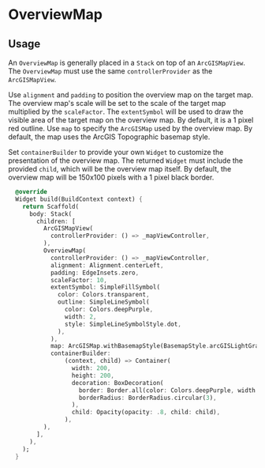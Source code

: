 # OverviewMap

## Usage

An `OverviewMap` is generally placed in a `Stack` on top of an `ArcGISMapView`. The `OverviewMap` must use the same `controllerProvider` as the `ArcGISMapView`.

Use `alignment` and `padding` to position the overview map on the target map. The overview map's scale will be set to the scale of the target map multiplied by the `scaleFactor`. The `extentSymbol` will be used to draw the visible area of the target map on the overview map. By default, it is a 1 pixel red outline. Use `map` to specify the `ArcGISMap` used by the overview map. By default, the map uses the ArcGIS Topographic basemap style.

Set `containerBuilder` to provide your own `Widget` to customize the presentation of the overview map. The returned `Widget` must include the provided `child`, which will be the overview map itself. By default, the overview map will be 150x100 pixels with a 1 pixel black border.

```dart
  @override
  Widget build(BuildContext context) {
    return Scaffold(
      body: Stack(
        children: [
          ArcGISMapView(
            controllerProvider: () => _mapViewController,
          ),
          OverviewMap(
            controllerProvider: () => _mapViewController,
            alignment: Alignment.centerLeft,
            padding: EdgeInsets.zero,
            scaleFactor: 10,
            extentSymbol: SimpleFillSymbol(
              color: Colors.transparent,
              outline: SimpleLineSymbol(
                color: Colors.deepPurple,
                width: 2,
                style: SimpleLineSymbolStyle.dot,
              ),
            ),
            map: ArcGISMap.withBasemapStyle(BasemapStyle.arcGISLightGrayBase),
            containerBuilder:
                (context, child) => Container(
                  width: 200,
                  height: 200,
                  decoration: BoxDecoration(
                    border: Border.all(color: Colors.deepPurple, width: 3),
                    borderRadius: BorderRadius.circular(3),
                  ),
                  child: Opacity(opacity: .8, child: child),
                ),
          ),
        ],
      ),
    );
  }
```
